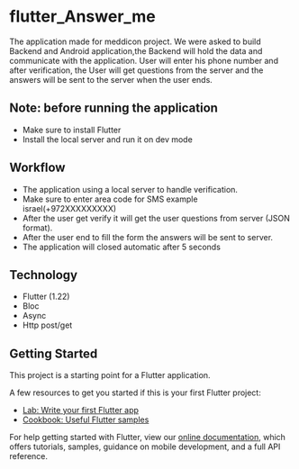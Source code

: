 # flutter_Answer_me

The application made for meddicon project.
We were asked to build Backend and Android application,the Backend will hold the data and communicate with the application.
User will enter his phone number and after verification, the User will get questions from the server and the answers will be sent to the server when the user ends.


## Note: before running the application

- Make sure to install Flutter
- Install the local server and run it on dev mode 

## Workflow
- The application using a local server to handle verification. 
- Make sure to enter area code for SMS example israel(+972XXXXXXXXX)
- After the user get verify it will get the user questions from server (JSON format).
- After the user end to fill the form the answers will be sent to server. 
- The application will closed automatic after 5 seconds

## Technology 

- Flutter (1.22)
- Bloc
- Async
- Http post/get


## Getting Started

This project is a starting point for a Flutter application.

A few resources to get you started if this is your first Flutter project:

- [Lab: Write your first Flutter app](https://flutter.dev/docs/get-started/codelab)
- [Cookbook: Useful Flutter samples](https://flutter.dev/docs/cookbook)

For help getting started with Flutter, view our
[online documentation](https://flutter.dev/docs), which offers tutorials,
samples, guidance on mobile development, and a full API reference.
